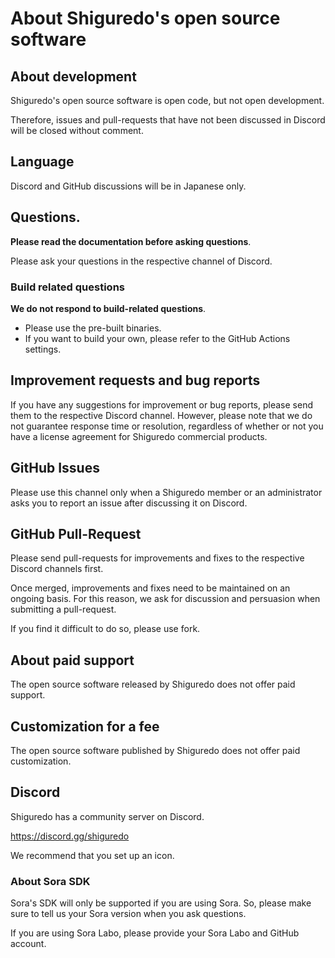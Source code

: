 # About Shiguredo's open source software

## About development

Shiguredo's open source software is open code, but not open development.

Therefore, issues and pull-requests that have not been discussed in Discord will be closed without comment.

## Language

Discord and GitHub discussions will be in Japanese only.

## Questions.

**Please read the documentation before asking questions**.

Please ask your questions in the respective channel of Discord.

### Build related questions

**We do not respond to build-related questions**.

- Please use the pre-built binaries.
- If you want to build your own, please refer to the GitHub Actions settings.

## Improvement requests and bug reports

If you have any suggestions for improvement or bug reports, please send them to the respective Discord channel.
However, please note that we do not guarantee response time or resolution, regardless of whether or not you have a license agreement for Shiguredo commercial products.

## GitHub Issues

Please use this channel only when a Shiguredo member or an administrator asks you to report an issue after discussing it on Discord.

## GitHub Pull-Request

Please send pull-requests for improvements and fixes to the respective Discord channels first.

Once merged, improvements and fixes need to be maintained on an ongoing basis. For this reason, we ask for discussion and persuasion when submitting a pull-request.

If you find it difficult to do so, please use fork.

## About paid support

The open source software released by Shiguredo does not offer paid support.

## Customization for a fee

The open source software published by Shiguredo does not offer paid customization.

## Discord

Shiguredo has a community server on Discord.

https://discord.gg/shiguredo

We recommend that you set up an icon.

### About Sora SDK

Sora's SDK will only be supported if you are using Sora.
So, please make sure to tell us your Sora version when you ask questions.

If you are using Sora Labo, please provide your Sora Labo and GitHub account.

